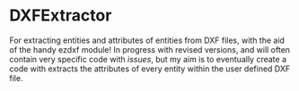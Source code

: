 # DXFExtractor
For extracting entities and attributes of entities from DXF files, with the aid of the handy ezdxf module! In progress with revised versions, and will often contain very specific code with *issues*, but my aim is to eventually create a code with extracts the attributes of every entity within the user defined DXF file. 
